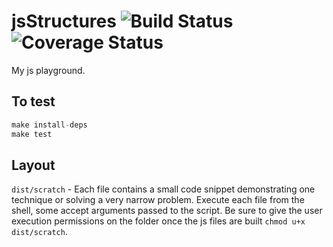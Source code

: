 # jsStructures ![Build Status](https://api.travis-ci.org/ConnorAtherton/js-structures.svg) ![Coverage Status](https://coveralls.io/repos/github/ConnorAtherton/js-structures/badge.svg?branch=master)

My js playground.

## To test

```js
make install-deps
make test
```

## Layout

`dist/scratch` - Each file contains a small code snippet demonstrating one technique
or solving a very narrow problem. Execute each file from the shell, some accept arguments
passed to the script. Be sure to give the user execution permissions on the folder once
the js files are built `chmod u+x dist/scratch`.

